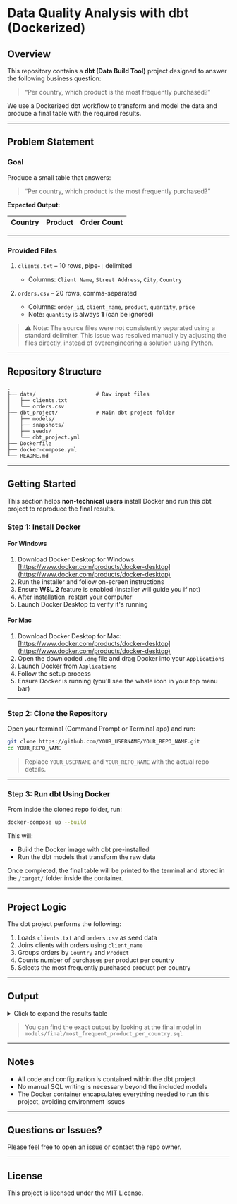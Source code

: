 # Data Quality Analysis with dbt (Dockerized)

## Overview

This repository contains a **dbt (Data Build Tool)** project designed to answer the following business question:

> “Per country, which product is the most frequently purchased?”

We use a Dockerized dbt workflow to transform and model the data and produce a final table with the required results.

---

## Problem Statement

### Goal

Produce a small table that answers:

> “Per country, which product is the most frequently purchased?”

**Expected Output:**

| Country | Product | Order Count |
| ------- | ------- | ----------- |

---

### Provided Files

1. `clients.txt` – 10 rows, pipe-`|` delimited

   * Columns: `Client Name`, `Street Address`, `City`, `Country`

2. `orders.csv` – 20 rows, comma-separated

   * Columns: `order_id`, `client_name`, `product`, `quantity`, `price`
   * Note: `quantity` is always **1** (can be ignored)

> ⚠️ Note: The source files were not consistently separated using a standard delimiter. This issue was resolved manually by adjusting the files directly, instead of overengineering a solution using Python.

---

## Repository Structure

```
.
├── data/                   # Raw input files
│   ├── clients.txt
│   └── orders.csv
├── dbt_project/            # Main dbt project folder
│   ├── models/
│   ├── snapshots/
│   ├── seeds/
│   └── dbt_project.yml
├── Dockerfile
├── docker-compose.yml
└── README.md
```

---

## Getting Started

This section helps **non-technical users** install Docker and run this dbt project to reproduce the final results.

### Step 1: Install Docker

#### For Windows

1. Download Docker Desktop for Windows: [https://www.docker.com/products/docker-desktop](https://www.docker.com/products/docker-desktop)
2. Run the installer and follow on-screen instructions
3. Ensure **WSL 2** feature is enabled (installer will guide you if not)
4. After installation, restart your computer
5. Launch Docker Desktop to verify it's running

#### For Mac

1. Download Docker Desktop for Mac: [https://www.docker.com/products/docker-desktop](https://www.docker.com/products/docker-desktop)
2. Open the downloaded `.dmg` file and drag Docker into your `Applications`
3. Launch Docker from `Applications`
4. Follow the setup process
5. Ensure Docker is running (you'll see the whale icon in your top menu bar)

---

### Step 2: Clone the Repository

Open your terminal (Command Prompt or Terminal app) and run:

```bash
git clone https://github.com/YOUR_USERNAME/YOUR_REPO_NAME.git
cd YOUR_REPO_NAME
```

> Replace `YOUR_USERNAME` and `YOUR_REPO_NAME` with the actual repo details.

---

### Step 3: Run dbt Using Docker

From inside the cloned repo folder, run:

```bash
docker-compose up --build
```

This will:

* Build the Docker image with dbt pre-installed
* Run the dbt models that transform the raw data

Once completed, the final table will be printed to the terminal and stored in the `/target/` folder inside the container.

---

## Project Logic

The dbt project performs the following:

1. Loads `clients.txt` and `orders.csv` as seed data
2. Joins clients with orders using `client_name`
3. Groups orders by `Country` and `Product`
4. Counts number of purchases per product per country
5. Selects the most frequently purchased product per country

---

## Output

<details>
<summary>Click to expand the results table</summary>

<div style="overflow-x: auto;">

| Country       | Product       | Order Count |
| ------------- | ------------- | ----------- |
| Australia     | Backpack      | 1           |
| Australia     | Notebook      | 1           |
| Belgium       | Backpack      | 1           |
| Belgium       | Coffee Mug    | 1           |
| Brazil        | Coffee Mug    | 1           |
| Brazil        | Notebook      | 1           |
| China         | Coffee Mug    | 1           |
| China         | Laptop Sleeve | 1           |
| Germany       | Notebook      | 1           |
| Germany       | Water Bottle  | 1           |
| Ireland       | Backpack      | 1           |
| Ireland       | Coffee Mug    | 1           |
| Norway        | Laptop Sleeve | 1           |
| Norway        | Water Bottle  | 1           |
| Switzerland   | Backpack      | 1           |
| Switzerland   | Water Bottle  | 1           |
| United States | Water Bottle  | 2           |

</div>

</details>

> You can find the exact output by looking at the final model in `models/final/most_frequent_product_per_country.sql`

---

## Notes

* All code and configuration is contained within the dbt project
* No manual SQL writing is necessary beyond the included models
* The Docker container encapsulates everything needed to run this project, avoiding environment issues

---

## Questions or Issues?

Please feel free to open an issue or contact the repo owner.

---

## License

This project is licensed under the MIT License.
